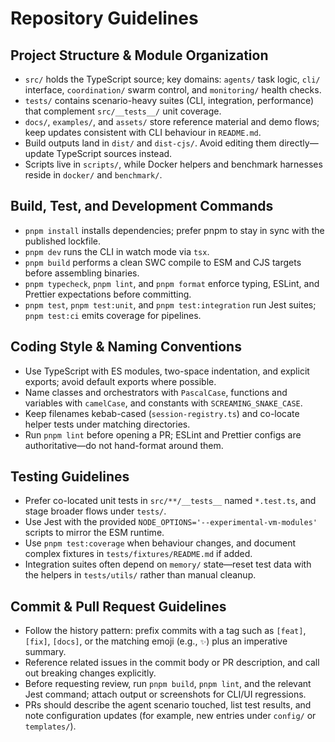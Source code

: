 # Repository Guidelines

## Project Structure & Module Organization
- `src/` holds the TypeScript source; key domains: `agents/` task logic, `cli/` interface, `coordination/` swarm control, and `monitoring/` health checks.
- `tests/` contains scenario-heavy suites (CLI, integration, performance) that complement `src/__tests__/` unit coverage.
- `docs/`, `examples/`, and `assets/` store reference material and demo flows; keep updates consistent with CLI behaviour in `README.md`.
- Build outputs land in `dist/` and `dist-cjs/`. Avoid editing them directly—update TypeScript sources instead.
- Scripts live in `scripts/`, while Docker helpers and benchmark harnesses reside in `docker/` and `benchmark/`.

## Build, Test, and Development Commands
- `pnpm install` installs dependencies; prefer pnpm to stay in sync with the published lockfile.
- `pnpm dev` runs the CLI in watch mode via `tsx`.
- `pnpm build` performs a clean SWC compile to ESM and CJS targets before assembling binaries.
- `pnpm typecheck`, `pnpm lint`, and `pnpm format` enforce typing, ESLint, and Prettier expectations before committing.
- `pnpm test`, `pnpm test:unit`, and `pnpm test:integration` run Jest suites; `pnpm test:ci` emits coverage for pipelines.

## Coding Style & Naming Conventions
- Use TypeScript with ES modules, two-space indentation, and explicit exports; avoid default exports where possible.
- Name classes and orchestrators with `PascalCase`, functions and variables with `camelCase`, and constants with `SCREAMING_SNAKE_CASE`.
- Keep filenames kebab-cased (`session-registry.ts`) and co-locate helper tests under matching directories.
- Run `pnpm lint` before opening a PR; ESLint and Prettier configs are authoritative—do not hand-format around them.

## Testing Guidelines
- Prefer co-located unit tests in `src/**/__tests__` named `*.test.ts`, and stage broader flows under `tests/`.
- Use Jest with the provided `NODE_OPTIONS='--experimental-vm-modules'` scripts to mirror the ESM runtime.
- Use `pnpm test:coverage` when behaviour changes, and document complex fixtures in `tests/fixtures/README.md` if added.
- Integration suites often depend on `memory/` state—reset test data with the helpers in `tests/utils/` rather than manual cleanup.

## Commit & Pull Request Guidelines
- Follow the history pattern: prefix commits with a tag such as `[feat]`, `[fix]`, `[docs]`, or the matching emoji (e.g., `✨`) plus an imperative summary.
- Reference related issues in the commit body or PR description, and call out breaking changes explicitly.
- Before requesting review, run `pnpm build`, `pnpm lint`, and the relevant Jest command; attach output or screenshots for CLI/UI regressions.
- PRs should describe the agent scenario touched, list test results, and note configuration updates (for example, new entries under `config/` or `templates/`).
